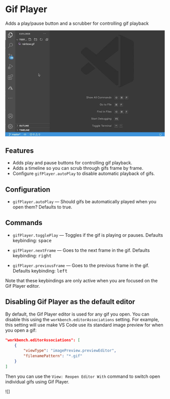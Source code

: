 # Gif Player

Adds a play/pause button and a scrubber for controlling gif playback

![Example of using Gif Player to view gifs](documentation/example.gif)

## Features

- Adds play and pause buttons for controlling gif playback.
- Adds a timeline so you can scrub through gifs frame by frame.
- Configure `gifPlayer.autoPlay` to disable automatic playback of gifs.

## Configuration

- `gifPlayer.autoPlay` — Should gifs be automatically played when you open them? Defaults to true.

## Commands

- `gifPlayer.togglePlay` — Toggles if the gif is playing or pauses. Defaults keybinding: <kbd>space</kbd>

- `gifPlayer.nextFrame` — Goes to the next frame in the gif. Defaults keybinding: <kbd>right</kbd>

- `gifPlayer.previousFrame` — Goes to the previous frame in the gif. Defaults keybinding: <kbd>left</kbd>

Note that these keybindings are only active when you are focused on the Gif Player editor.

## Disabling Gif Player as the default editor

By default, the Gif Player editor is used for any gif you open. You can disable this using the `workbench.editorAssociations` setting. For example, this setting will use make VS Code use its standard image preview for when you open a gif:

```json
"workbench.editorAssociations": [
    {
        "viewType": "imagePreview.previewEditor",
        "filenamePattern": "*.gif"
    }
]
```

Then you can use the `View: Reopen Editor With` command to switch open individual gifs using Gif Player.

![]